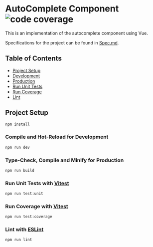 # AutoComplete Component ![code coverage](https://img.shields.io/badge/code--coverage-93%25-brightgreen)

This is an implementation of the autocomplete component using Vue.

Specifications for the project can be found in [Spec.md](Spec.md).

## Table of Contents

- [Project Setup](#project-setup)
- [Development](#compile-and-hot-reload-for-development)
- [Production](#type-check-compile-and-minify-for-production)
- [Run Unit Tests](#run-unit-tests)
- [Run Coverage](#run-coverage)
- [Lint](#lint)

## Project Setup

```sh
npm install
```

### Compile and Hot-Reload for Development

```sh
npm run dev
```

### Type-Check, Compile and Minify for Production

```sh
npm run build
```

### Run Unit Tests with [Vitest](https://vitest.dev/)

```sh
npm run test:unit
```

### Run Coverage with [Vitest](https://vitest.dev/)

```sh
npm run test:coverage
```

### Lint with [ESLint](https://eslint.org/)

```sh
npm run lint
```
